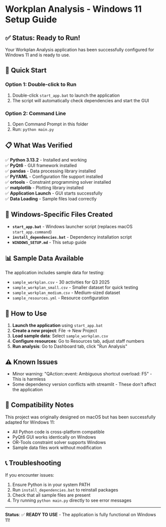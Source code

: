 # Workplan Analysis - Windows 11 Setup Guide

## ✅ Status: Ready to Run!

Your Workplan Analysis application has been successfully configured for Windows 11 and is ready to use.

## 🚀 Quick Start

### Option 1: Double-click to Run
1. Double-click `start_app.bat` to launch the application
2. The script will automatically check dependencies and start the GUI

### Option 2: Command Line
1. Open Command Prompt in this folder
2. Run: `python main.py`

## 📋 What Was Verified

✅ **Python 3.13.2** - Installed and working  
✅ **PyQt6** - GUI framework installed  
✅ **pandas** - Data processing library installed  
✅ **PyYAML** - Configuration file support installed  
✅ **ortools** - Constraint programming solver installed  
✅ **matplotlib** - Plotting library installed  
✅ **Application Launch** - GUI starts successfully  
✅ **Data Loading** - Sample files load correctly  

## 🔧 Windows-Specific Files Created

- **`start_app.bat`** - Windows launcher script (replaces macOS `start_app.command`)
- **`install_dependencies.bat`** - Dependency installation script
- **`WINDOWS_SETUP.md`** - This setup guide

## 📊 Sample Data Available

The application includes sample data for testing:
- `sample_workplan.csv` - 30 activities for Q3 2025
- `sample_workplan_small.csv` - Smaller dataset for quick testing
- `sample_workplan_medium.csv` - Medium-sized dataset
- `sample_resources.yml` - Resource configuration

## 🎯 How to Use

1. **Launch the application** using `start_app.bat`
2. **Create a new project**: File → New Project
3. **Load sample data**: Select `sample_workplan.csv`
4. **Configure resources**: Go to Resources tab, adjust staff numbers
5. **Run analysis**: Go to Dashboard tab, click "Run Analysis"

## ⚠️ Known Issues

- Minor warning: "QAction::event: Ambiguous shortcut overload: F5" - This is harmless
- Some dependency version conflicts with streamlit - These don't affect the application

## 🔄 Compatibility Notes

This project was originally designed on macOS but has been successfully adapted for Windows 11:
- All Python code is cross-platform compatible
- PyQt6 GUI works identically on Windows
- OR-Tools constraint solver supports Windows
- Sample data files work without modification

## 📞 Troubleshooting

If you encounter issues:
1. Ensure Python is in your system PATH
2. Run `install_dependencies.bat` to reinstall packages
3. Check that all sample files are present
4. Try running `python main.py` directly to see error messages

---

**Status**: ✅ **READY TO USE** - The application is fully functional on Windows 11!
